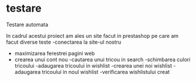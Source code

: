 # testare
Testare automata

In cadrul acestui proiect am ales un site facut in prestashop pe care am facut diverse teste
-conectarea la site-ul nostru
- maximizarea ferestrei pagini web
- crearea unui cont nou
-cautarea unui tricou in search
-schimbarea culori tricoului
-adaugarea tricoului in wishlist
-crearea unei noi wishlist
-adaugarea tricoului in noul wishlist
-verificarea wishlistului creat
         
